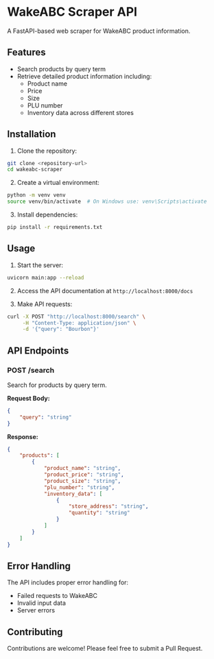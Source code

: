 # WakeABC Scraper API

A FastAPI-based web scraper for WakeABC product information.

## Features

- Search products by query term
- Retrieve detailed product information including:
  - Product name
  - Price
  - Size
  - PLU number
  - Inventory data across different stores

## Installation

1. Clone the repository:
```bash
git clone <repository-url>
cd wakeabc-scraper
```

2. Create a virtual environment:
```bash
python -m venv venv
source venv/bin/activate  # On Windows use: venv\Scripts\activate
```

3. Install dependencies:
```bash
pip install -r requirements.txt
```

## Usage

1. Start the server:
```bash
uvicorn main:app --reload
```

2. Access the API documentation at `http://localhost:8000/docs`

3. Make API requests:
```bash
curl -X POST "http://localhost:8000/search" \
     -H "Content-Type: application/json" \
     -d '{"query": "Bourbon"}'
```

## API Endpoints

### POST /search

Search for products by query term.

**Request Body:**
```json
{
    "query": "string"
}
```

**Response:**
```json
{
    "products": [
        {
            "product_name": "string",
            "product_price": "string",
            "product_size": "string",
            "plu_number": "string",
            "inventory_data": [
                {
                    "store_address": "string",
                    "quantity": "string"
                }
            ]
        }
    ]
}
```

## Error Handling

The API includes proper error handling for:
- Failed requests to WakeABC
- Invalid input data
- Server errors

## Contributing

Contributions are welcome! Please feel free to submit a Pull Request.
